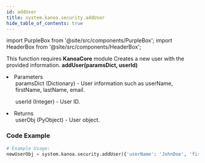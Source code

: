 ```yaml
---
id: addUser
title: system.kanoa.security.addUser
hide_table_of_contents: true
---
```


import PurpleBox from '@site/src/components/PurpleBox';
import HeaderBox from '@site/src/components/HeaderBox';

<PurpleBox>This function requires <b>KanoaCore</b> module</PurpleBox>
<HeaderBox header="Description">Creates a new user with the provided information.</HeaderBox>
<HeaderBox header="Syntax">
    <b>addUser(paramsDict, userId)</b>
    <li>Parameters <br />
        <ul>paramsDict (Dictionary) - User information such as userName, firstName, lastName, email.</ul>
        <ul>userId (Integer) - User ID.</ul>
    </li>
    <li>Returns <br />
        <ul>userObj (PyObject) - User object.</ul>
    </li>
</HeaderBox>

### Code Example

```python
# Example Usage:
newUserObj = system.kanoa.security.addUser({'userName': 'JohnDoe', 'firstName': 'John', 'lastName': 'Doe', 'email': 'johndoe@gmail.com', 'password': 'password'}, 123)

